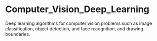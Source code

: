 # Computer_Vision_Deep_Learning
Deep learning algorithms for computer vision problems such as image classification, object detection, and face recognition, and drawing boundaries.
